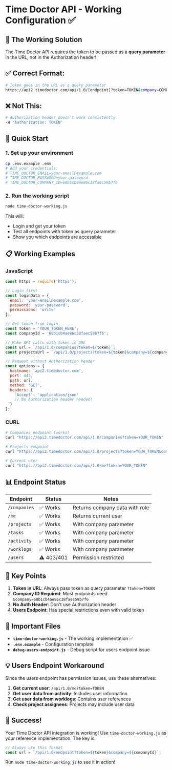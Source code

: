 # Time Doctor API - Working Configuration ✅

## 🎯 **The Working Solution**

The Time Doctor API requires the token to be passed as a **query parameter** in the URL, not in the Authorization header!

## ✅ **Correct Format:**
```bash
# Token goes in the URL as a query parameter
https://api2.timedoctor.com/api/1.0/[endpoint]?token=TOKEN&company=COMPANY_ID
```

## ❌ **Not This:**
```bash
# Authorization header doesn't work consistently
-H 'Authorization: TOKEN'
```

## 🚀 **Quick Start**

### 1. Set up your environment
```bash
cp .env.example .env
# Add your credentials:
# TIME_DOCTOR_EMAIL=your-email@example.com
# TIME_DOCTOR_PASSWORD=your-password
# TIME_DOCTOR_COMPANY_ID=68b1cb4ae86c38faec59b7f6
```

### 2. Run the working script
```bash
node time-doctor-working.js
```

This will:
- Login and get your token
- Test all endpoints with token as query parameter
- Show you which endpoints are accessible

## 📋 **Working Examples**

### JavaScript
```javascript
const https = require('https');

// Login first
const loginData = {
  email: 'your-email@example.com',
  password: 'your-password',
  permissions: 'write'
};

// Get token from login
const token = 'YOUR_TOKEN_HERE';
const companyId = '68b1cb4ae86c38faec59b7f6';

// Make API calls with token in URL
const url = `/api/1.0/companies?token=${token}`;
const projectsUrl = `/api/1.0/projects?token=${token}&company=${companyId}`;

// Request without Authorization header
const options = {
  hostname: 'api2.timedoctor.com',
  port: 443,
  path: url,
  method: 'GET',
  headers: {
    'Accept': 'application/json'
    // No Authorization header needed!
  }
};
```

### CURL
```bash
# Companies endpoint (works)
curl "https://api2.timedoctor.com/api/1.0/companies?token=YOUR_TOKEN"

# Projects endpoint
curl "https://api2.timedoctor.com/api/1.0/projects?token=YOUR_TOKEN&company=68b1cb4ae86c38faec59b7f6"

# Current user
curl "https://api2.timedoctor.com/api/1.0/me?token=YOUR_TOKEN"
```

## 📊 **Endpoint Status**

| Endpoint | Status | Notes |
|----------|--------|-------|
| `/companies` | ✅ Works | Returns company data with role |
| `/me` | ✅ Works | Returns current user |
| `/projects` | ✅ Works | With company parameter |
| `/tasks` | ✅ Works | With company parameter |
| `/activity` | ✅ Works | With company parameter |
| `/worklogs` | ✅ Works | With company parameter |
| `/users` | ⚠️ 403/401 | Permission restricted |

## 🔑 **Key Points**

1. **Token in URL**: Always pass token as query parameter `?token=TOKEN`
2. **Company ID Required**: Most endpoints need `&company=68b1cb4ae86c38faec59b7f6`
3. **No Auth Header**: Don't use Authorization header
4. **Users Endpoint**: Has special restrictions even with valid token

## 📁 **Important Files**

- **`time-doctor-working.js`** - The working implementation ✅
- **`.env.example`** - Configuration template
- **`debug-users-endpoint.js`** - Debug script for users endpoint issue

## 💡 **Users Endpoint Workaround**

Since the users endpoint has permission issues, use these alternatives:

1. **Get current user**: `/api/1.0/me?token=TOKEN`
2. **Get user data from activity**: Includes user information
3. **Get user data from worklogs**: Contains user references
4. **Check project assignees**: Projects may include user data

## 🎉 **Success!**

Your Time Doctor API integration is working! Use `time-doctor-working.js` as your reference implementation. The key is:

```javascript
// Always use this format
const url = `/api/1.0/endpoint?token=${token}&company=${companyId}`;
```

Run `node time-doctor-working.js` to see it in action!
